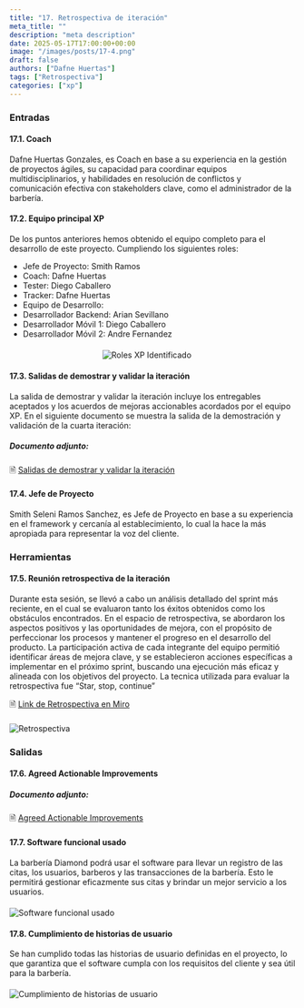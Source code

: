 ```yaml
---
title: "17. Retrospectiva de iteración"
meta_title: ""
description: "meta description"
date: 2025-05-17T17:00:00+00:00
image: "/images/posts/17-4.png"
draft: false
authors: ["Dafne Huertas"]
tags: ["Retrospectiva"]
categories: ["xp"]
---
```


### Entradas

#### 17.1. Coach
Dafne Huertas Gonzales, es Coach en base a su experiencia en la gestión de proyectos ágiles, su capacidad para coordinar equipos multidisciplinarios, y habilidades en resolución de conflictos y comunicación efectiva con stakeholders clave, como el administrador de la barbería.

#### 17.2. Equipo principal XP

De los puntos anteriores hemos obtenido el equipo completo para el desarrollo de este proyecto. Cumpliendo los siguientes roles:

- Jefe de Proyecto: Smith Ramos
- Coach: Dafne Huertas
- Tester: Diego Caballero
- Tracker: Dafne Huertas
- Equipo de Desarrollo:
- Desarrollador Backend: Arian Sevillano
- Desarrollador Móvil 1: Diego Caballero
- Desarrollador Móvil 2: Andre Fernandez

<img src="/images/xp/consolidado_roles.png" 
     alt="Roles XP Identificado" 
     style="display: block; margin: 20px auto; max-width: 35%;" />

#### 17.3. Salidas de demostrar y validar la iteración
La salida de demostrar y validar la iteración incluye los entregables aceptados y los acuerdos de mejoras accionables acordados por el equipo XP.
En el siguiente documento se muestra la salida de la demostración y validación de la cuarta iteración:

##### **Documento adjunto:**
 🗎 [Salidas de demostrar y validar la iteración](https://drive.google.com/file/d/1QnW3Ga2SgJWXqhaFmZVNj5TLtVmNj7lJ/view?usp=sharing)

#### 17.4. Jefe de Proyecto

Smith Seleni Ramos Sanchez, es Jefe de Proyecto en base a su experiencia en el framework y cercanía al establecimiento, lo cual la hace la más apropiada para representar la voz del cliente.

### Herramientas

#### 17.5. Reunión retrospectiva de la iteración
Durante esta sesión, se llevó a cabo un análisis detallado del sprint más reciente, en el cual se evaluaron tanto los éxitos obtenidos como los obstáculos encontrados. En el espacio de retrospectiva, se abordaron los aspectos positivos y las oportunidades de mejora, con el propósito de perfeccionar los procesos y mantener el progreso en el desarrollo del producto. La participación activa de cada integrante del equipo permitió identificar áreas de mejora clave, y se establecieron acciones específicas a implementar en el próximo sprint, buscando una ejecución más eficaz y alineada con los objetivos del proyecto. La tecnica utilizada para evaluar la retrospectiva fue “Star, stop, continue”

 🗎 [Link de Retrospectiva en Miro](https://miro.com/app/board/uXjVIhSU8gI=/?share_link_id=442654942180)

<img src="/images/xp/retrospectiva.png" 
     alt="Retrospectiva" 
     style="display: block; margin: 20px auto; max-width: 100%;" />

### Salidas

#### 17.6. Agreed Actionable Improvements

##### **Documento adjunto:**
 🗎 [Agreed Actionable Improvements](https://drive.google.com/file/d/1jf0-C1jj2O-vxFQOLiz9tEewwV4o-Smc/view?usp=sharing)

#### 17.7. Software funcional usado
La barbería Diamond podrá usar el software para llevar un registro de las citas, los usuarios, barberos y las transacciones de la barbería. Esto le permitirá gestionar eficazmente sus citas y brindar un mejor servicio a los usuarios.

<img src="/images/xp/software_funcional.png" 
     alt="Software funcional usado" 
     style="display: block; margin: 20px auto; max-width: 100%;" />

#### 17.8. Cumplimiento de historias de usuario
Se han cumplido todas las historias de usuario definidas en el proyecto, lo que garantiza que el software cumpla con los requisitos del cliente y sea útil para la barbería.

<img src="/images/xp/cumplimiento_hu.png" 
     alt="Cumplimiento de historias de usuario" 
     style="display: block; margin: 20px auto; max-width: 100%;" />
